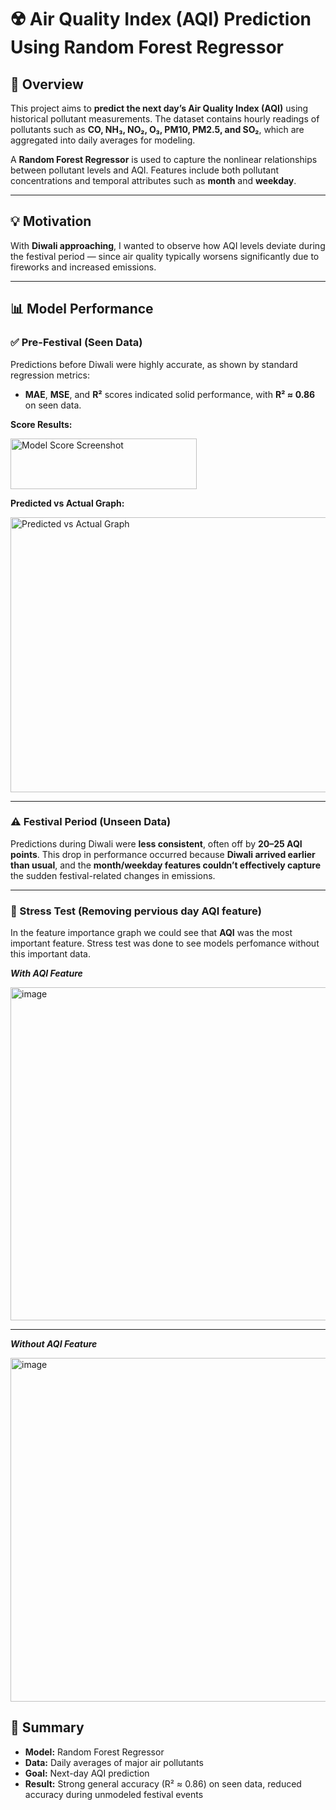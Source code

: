 # ☢️ Air Quality Index (AQI) Prediction Using Random Forest Regressor

## 🧠 Overview

This project aims to **predict the next day’s Air Quality Index (AQI)** using historical pollutant measurements.
The dataset contains hourly readings of pollutants such as **CO, NH₃, NO₂, O₃, PM10, PM2.5, and SO₂**, which are aggregated into daily averages for modeling.

A **Random Forest Regressor** is used to capture the nonlinear relationships between pollutant levels and AQI.
Features include both pollutant concentrations and temporal attributes such as **month** and **weekday**.

---

## 💡 Motivation

With **Diwali approaching**, I wanted to observe how AQI levels deviate during the festival period —
since air quality typically worsens significantly due to fireworks and increased emissions.

---

## 📊 Model Performance

### ✅ Pre-Festival (Seen Data)

Predictions before Diwali were highly accurate, as shown by standard regression metrics:

* **MAE**, **MSE**, and **R²** scores indicated solid performance,
  with **R² ≈ 0.86** on seen data.

**Score Results:**

<img width="298" height="81" alt="Model Score Screenshot" src="https://github.com/user-attachments/assets/c4de7b88-de2d-44d2-b7e2-90810b6fb992" />

**Predicted vs Actual Graph:**

<img width="597" height="440" alt="Predicted vs Actual Graph" src="https://github.com/user-attachments/assets/c0b63ca2-6bd1-42c9-a537-8eed5df1d09c" />

---

### ⚠️ Festival Period (Unseen Data)

Predictions during Diwali were **less consistent**, often off by **20–25 AQI points**.
This drop in performance occurred because **Diwali arrived earlier than usual**,
and the **month/weekday features couldn’t effectively capture** the sudden festival-related changes in emissions.

---
### 💢 Stress Test (Removing pervious day AQI feature)
In the feature importance graph we could see that **AQI** was the most important feature. Stress test was done to see models perfomance without this important data.

***With AQI Feature***

<img width="603" height="533" alt="image" src="https://github.com/user-attachments/assets/dfe0d644-761c-47f8-9cbd-9d02bb38a65e" />

---

***Without AQI Feature***

<img width="660" height="550" alt="image" src="https://github.com/user-attachments/assets/3304f206-96d7-4c7e-9804-df9f54338d33" />


## 🧩 Summary

* **Model:** Random Forest Regressor
* **Data:** Daily averages of major air pollutants
* **Goal:** Next-day AQI prediction
* **Result:** Strong general accuracy (R² ≈ 0.86) on seen data, reduced accuracy during unmodeled festival events
